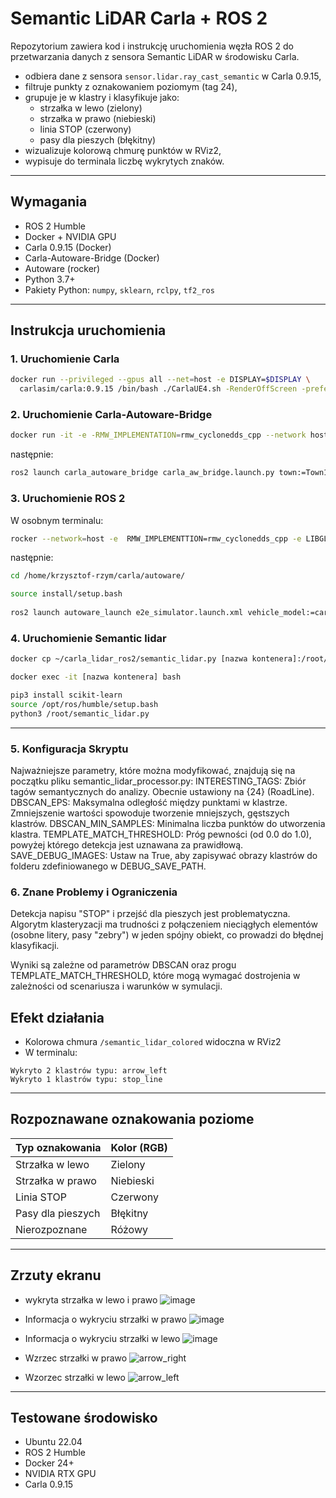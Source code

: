 # Semantic LiDAR Carla + ROS 2

Repozytorium zawiera kod i instrukcję uruchomienia węzła ROS 2 do przetwarzania danych z sensora Semantic LiDAR w środowisku Carla.

- odbiera dane z sensora `sensor.lidar.ray_cast_semantic` w Carla 0.9.15,
- filtruje punkty z oznakowaniem poziomym (tag 24),
- grupuje je w klastry i klasyfikuje jako:
  - strzałka w lewo (zielony)
  - strzałka w prawo (niebieski)
  - linia STOP (czerwony)
  - pasy dla pieszych (błękitny)
- wizualizuje kolorową chmurę punktów w RViz2,
- wypisuje do terminala liczbę wykrytych znaków.

---

## Wymagania

- ROS 2 Humble
- Docker + NVIDIA GPU
- Carla 0.9.15 (Docker)
- Carla-Autoware-Bridge (Docker)
- Autoware (rocker)
- Python 3.7+
- Pakiety Python: `numpy`, `sklearn`, `rclpy`, `tf2_ros`

---

## Instrukcja uruchomienia

### 1. Uruchomienie Carla

```bash
docker run --privileged --gpus all --net=host -e DISPLAY=$DISPLAY \
  carlasim/carla:0.9.15 /bin/bash ./CarlaUE4.sh -RenderOffScreen -prefernvidia -quality-level=Low
```

### 2. Uruchomienie Carla-Autoware-Bridge

```bash
docker run -it -e -RMW_IMPLEMENTATION=rmw_cyclonedds_cpp --network host tumgeka/carla-autoware-bridge:latest
```

następnie:
```bash
ros2 launch carla_autoware_bridge carla_aw_bridge.launch.py town:=Town10HD timeout:=500
```

### 3. Uruchomienie ROS 2

W osobnym terminalu:

```bash
rocker --network=host -e  RMW_IMPLEMENTTION=rmw_cyclonedds_cpp -e LIBGL_ALWAYS_SOFTWARE=1 --x11 --nvidia --volume ~/carla:/home/krzysztof-rzym/carla -- ghcr.io/autowarefoundation/autoware:humble-2024.01-cuda-amd64
```

następnie:
```bash
cd /home/krzysztof-rzym/carla/autoware/

source install/setup.bash
	
ros2 launch autoware_launch e2e_simulator.launch.xml vehicle_model:=carla_t2_vehicle sensor_model:=carla_t2_sensor_kit map_path:=/home/krzysztof-rzym/carla/Town10
```

### 4. Uruchomienie Semantic lidar 
```bash
docker cp ~/carla_lidar_ros2/semantic_lidar.py [nazwa kontenera]:/root/

docker exec -it [nazwa kontenera] bash

pip3 install scikit-learn
source /opt/ros/humble/setup.bash
python3 /root/semantic_lidar.py
```
---
### 5. Konfiguracja Skryptu

Najważniejsze parametry, które można modyfikować, znajdują się na początku pliku semantic_lidar_processor.py:
INTERESTING_TAGS: Zbiór tagów semantycznych do analizy. Obecnie ustawiony na {24} (RoadLine).
DBSCAN_EPS: Maksymalna odległość między punktami w klastrze. Zmniejszenie wartości spowoduje tworzenie mniejszych, gęstszych klastrów.
DBSCAN_MIN_SAMPLES: Minimalna liczba punktów do utworzenia klastra.
TEMPLATE_MATCH_THRESHOLD: Próg pewności (od 0.0 do 1.0), powyżej którego detekcja jest uznawana za prawidłową.
SAVE_DEBUG_IMAGES: Ustaw na True, aby zapisywać obrazy klastrów do folderu zdefiniowanego w DEBUG_SAVE_PATH.

### 6. Znane Problemy i Ograniczenia

Detekcja napisu "STOP" i przejść dla pieszych jest problematyczna. Algorytm klasteryzacji ma trudności z połączeniem nieciągłych elementów (osobne litery, pasy "zebry") w jeden spójny obiekt, co prowadzi do błędnej klasyfikacji.

Wyniki są zależne od parametrów DBSCAN oraz progu TEMPLATE_MATCH_THRESHOLD, które mogą wymagać dostrojenia w zależności od scenariusza i warunków w symulacji.


## Efekt działania

- Kolorowa chmura `/semantic_lidar_colored` widoczna w RViz2
- W terminalu:

```
Wykryto 2 klastrów typu: arrow_left
Wykryto 1 klastrów typu: stop_line
```

---

## Rozpoznawane oznakowania poziome

| Typ oznakowania       | Kolor (RGB) |
|------------------------|-------------|
| Strzałka w lewo       | Zielony     |
| Strzałka w prawo      | Niebieski   |
| Linia STOP            | Czerwony    |
| Pasy dla pieszych     | Błękitny    |
| Nierozpoznane         | Różowy      |

---

## Zrzuty ekranu
- wykryta strzałka w lewo i prawo 
![image](https://github.com/user-attachments/assets/447d938f-536f-458e-b98a-e4786b9dbd62)

- Informacja o wykryciu strzałki w prawo
![image](https://github.com/user-attachments/assets/a3b4850f-e767-40fb-a737-88c783c6d01e)

- Informacja o wykryciu strzałki w lewo
![image](https://github.com/user-attachments/assets/d520844c-85bf-4454-be78-af526ae1f441)

- Wzrzec strzałki w prawo
![arrow_right](https://github.com/user-attachments/assets/e68b5374-f61d-411e-ba58-2c9dc6464ba1)

- Wzorzec strzałki w lewo
![arrow_left](https://github.com/user-attachments/assets/bd47b800-22c7-4b35-bcc8-64025cdbe2a2)

---

## Testowane środowisko

- Ubuntu 22.04
- ROS 2 Humble
- Docker 24+
- NVIDIA RTX GPU
- Carla 0.9.15

